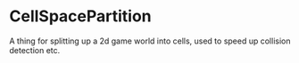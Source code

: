 CellSpacePartition
==================

A thing for splitting up a 2d game world into cells, used to speed up collision detection etc.
